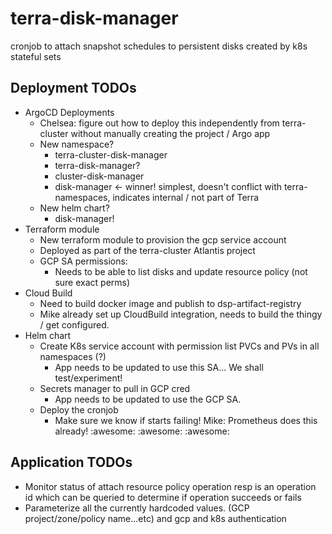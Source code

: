 # terra-disk-manager
cronjob to attach snapshot schedules to persistent disks created by k8s stateful sets


## Deployment TODOs

* ArgoCD Deployments
  * Chelsea: figure out how to deploy this independently from terra-cluster without manually creating the project / Argo app
  * New namespace?
    * terra-cluster-disk-manager
    * terra-disk-manager?
    * cluster-disk-manager
    * disk-manager <- winner! simplest, doesn't conflict with terra- namespaces, indicates internal / not part of Terra
  * New helm chart?
    * disk-manager!
* Terraform module
    * New terraform module to provision the gcp service account
    * Deployed as part of the terra-cluster Atlantis project
    * GCP SA permissions:
      * Needs to be able to list disks and update resource policy (not sure exact perms)
* Cloud Build
  * Need to build docker image and publish to dsp-artifact-registry
  * Mike already set up CloudBuild integration, needs to build the thingy / get configured.
* Helm chart
  * Create K8s service account with permission list PVCs and PVs in all namespaces (?)
    * App needs to be updated to use this SA... We shall test/experiment!
  * Secrets manager to pull in GCP cred
    * App needs to be updated to use the GCP SA.
  * Deploy the cronjob
    * Make sure we know if starts failing! Mike: Prometheus does this already! :awesome: :awesome: :awesome:

## Application TODOs
* Monitor status of attach resource policy operation resp is an operation id which can be queried to determine if operation succeeds or fails
* Parameterize  all the currently hardcoded values. (GCP project/zone/policy name...etc) and gcp and k8s authentication